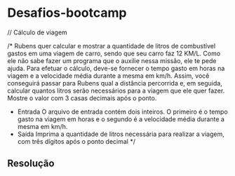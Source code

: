 # Desafios-bootcamp
// Cálculo de viagem

/* Rubens quer calcular e mostrar a quantidade de litros de combustível gastos
em uma viagem de carro, sendo que seu carro faz 12 KM/L. Como ele não sabe
fazer um programa que o auxilie nessa missão, ele te pede ajuda. Para efetuar
o cálculo, deve-se fornecer o tempo gasto em horas na viagem e a velocidade
média durante a mesma em km/h. Assim, você conseguirá passar para Rubens qual
a distância percorrida e, em seguida, calcular quantos litros serão necessários
para a viagem que ele quer fazer. Mostre o valor com 3 casas decimais após o
ponto.
- Entrada
O arquivo de entrada contém dois inteiros. O primeiro é o tempo gasto na
viagem em horas e o segundo é a velocidade média durante a mesma em km/h.
- Saída
Imprima a quantidade de litros necessária para realizar a viagem, com três
dígitos após o ponto decimal */ 

<h2> Resolução <h2>

<script>//implemente sua solução nos espaços em branco

let line = gets().split(" ");
let H = parseInt(line[0]);
let P = parseInt(line[1]);




let litro = (H*P)
let media = 12    
let mediaFinal = litro /media

print(" " + mediaFinal.toFixed(3)); <script>
